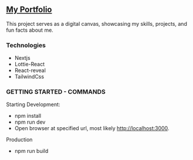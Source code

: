 ## [My Portfolio](https://portfolio-marvemiles.vercel.app)

This project serves as a digital canvas, showcasing my skills, projects, and fun facts about me.

### Technologies

- Nextjs
- Lottie-React
- React-reveal
- TailwindCss

### GETTING STARTED - COMMANDS

Starting Development:
- npm install
- npm run dev
- Open browser at specified url, most likely [http://localhost:3000](http://localhost:3000).

Production
- npm run build


